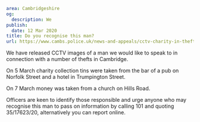 ```yaml
area: Cambridgeshire
og:
  description: We
publish:
  date: 12 Mar 2020
title: Do you recognise this man?
url: https://www.cambs.police.uk/news-and-appeals/cctv-charity-in-thefts-cambridge
```

We have released CCTV images of a man we would like to speak to in connection with a number of thefts in Cambridge.

On 5 March charity collection tins were taken from the bar of a pub on Norfolk Street and a hotel in Trumpington Street.

On 7 March money was taken from a church on Hills Road.

Officers are keen to identify those responsible and urge anyone who may recognise this man to pass on information by calling 101 and quoting 35/17623/20, alternatively you can report online.
